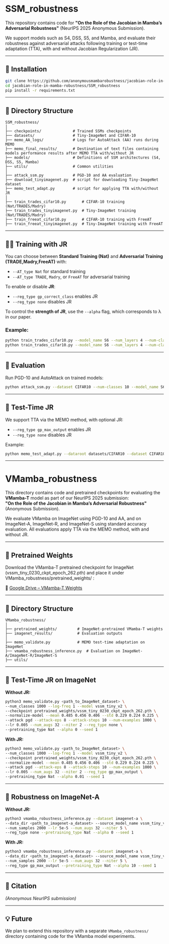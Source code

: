 # SSM_robustness
This repository contains code for **"On the Role of the Jacobian in Mamba’s Adversarial
Robustness"** (NeurIPS 2025 Anonymous Submission).

We support models such as S4, DSS, S5, and Mamba, and evaluate their robustness against adversarial attacks following training or test-time adaptation (TTA), with and without Jacobian Regularization (JR).

---

## 🔧 Installation

```bash
git clone https://github.com/anonymousmambarobustness/jacobian-role-in-mamba-robustness.git
cd jacobian-role-in-mamba-robustness/SSM_robustness
pip install -r requirements.txt
```

---

## 📁 Directory Structure

```
SSM_robustness/
│
├── checkpoints/              # Trained SSMs checkpoints
├── datasets/                 # Tiny-ImageNet and CIFAR-10
├── memo_AA_logs/             # Logs for AutoAttack (AA) runs during MEMO
├── memo_final_results/       # Destination of text files containing models performance results after MEMO TTA with/without JR
├── models/                   # Definitions of SSM architectures (S4, DSS, S5, Mamba)
├── utils/                    # Common utilities
│
├── attack_ssm.py             # PGD-10 and AA evaluation
├── download_tinyimagenet.py  # script for downloading Tiny-ImageNet dataset
├── memo_test_adapt.py        # script for applying TTA with/without JR
│
├── train_trades_cifar10.py       # CIFAR-10 training (Nat/TRADES/Madry) 
├── train_trades_tinyimagenet.py  # Tiny-ImageNet training (Nat/TRADES/Madry)
├── train_freeat_cifar10.py       # CIFAR-10 training with FreeAT
├── train_freeat_tinyimagenet.py  # Tiny-ImageNet training with FreeAT
```

---

## 🏋️‍♂️ Training with JR

You can choose between **Standard Training (Nat)** and **Adversarial Training (TRADE,Madry,FreeAT)** with:

- `--AT_type Nat` for standard training  
- `--AT_type TRADE`, `Madry`, or `FreeAT` for adversarial training

To enable or disable **JR**:

- `--reg_type gp_correct_class` enables JR 
- `--reg_type none` disables JR

To control the **strength of JR**, use the `--alpha` flag, which corresponds to λ in our paper.

### Example:

```bash
python train_trades_cifar10.py --model_name S6 --num_layers 4 --num-classes 10 --model-dir checkpoints/S6/CIFAR10/180_epochs/gp_correct_class/Nat/lr_0.001_alpha_0.001 --AT_type Nat --reg_type gp_correct_class --alpha 1e-3 --lr 1e-3 --batch-size 256 --epsilon 0.031 --step-size 0.007 --beta 6
python train_trades_cifar10.py --model_name S6 --num_layers 4 --num-classes 10 --model-dir checkpoints/S6/CIFAR10/180_epochs/none/Nat/lr_0.001_alpha_0 --AT_type Nat --reg_type none --alpha 0 --lr 1e-3 --batch-size 256 --epsilon 0.031 --step-size 0.007 --beta 6
```

---

## 🧪 Evaluation

Run PGD-10 and AutoAttack on trained models:

```bash
python attack_ssm.py --dataset CIFAR10 --num-classes 10 --model_name S6 --num_layers 4 --n_ex 10000 --AT_type Nat --lr 0.001 --epochs 180 --reg_type gp_correct_class --AA_bs 200 --batch_size 200 --test_batch_size 200 --epsilon 0.031 --step_size 0.007 --thresh 0 --num_of_seeds 1
```

---

## 🧠 Test-Time JR

We support TTA via the MEMO method, with optional JR:

- `--reg_type gp_max_output` enables JR
- `--reg_type none` disables JR

Example:

```bash
python memo_test_adapt.py --dataroot datasets/CIFAR10 --dataset CIFAR10 --num_samples 500 --num_classes 10 --model_name S6 --AT_type Nat --reg_type gp_max_output --alpha 0.1 --lr 0.005 --weight_decay 0 --niter 10 --batch_size 32 --seed 1 --calc_AA
```

---


# VMamba_robustness

This directory contains code and pretrained checkpoints for evaluating the **VMamba-T** model as part of our NeurIPS 2025 submission:  
**"On the Role of the Jacobian in Mamba’s Adversarial Robustness"** (Anonymous Submission).

We evaluate VMamba on ImageNet using PGD-10 and AA, and on ImageNet-A, ImageNet-R, and ImageNet-S using standard accuracy evaluation. All evaluations apply TTA via the MEMO method, with and without JR.

---

## 💾 Pretrained Weights

Download the VMamba-T pretrained checkpoint for ImageNet (vssm_tiny_0230_ckpt_epoch_262.pth) and place it under VMamba_robustness/pretrained_weights/ :

📎 [Google Drive – VMamba-T Weights](https://drive.google.com/drive/folders/1ceS0C1MGdOZcBNBLw4gESswarz4L54vD)

---

## 📁 Directory Structure

```
VMamba_robustness/
│
├── pretrained_weights/         # ImageNet-pretrained VMamba-T weights
├── imagenet_results/           # Evaluation outputs
│
├── memo_validate.py            # MEMO test-time adaptation on ImageNet
├── vmamba_robustness_inference.py  # Evaluation on ImageNet-A/ImageNet-R/ImageNet-S
├── utils/                      
```

---

## 🧠 Test-Time JR on ImageNet

**Without JR:**

```bash
python3 memo_validate.py <path_to_ImageNet_dataset> \
--num_classes 1000 --log-freq 1 --model vssm_tiny_v2 \
--checkpoint pretrained_weights/vssm_tiny_0230_ckpt_epoch_262.pth \
--normalize-model --mean 0.485 0.456 0.406 --std 0.229 0.224 0.225 \
--attack pgd --attack-eps 8 --attack-steps 10 --num-examples 1000 \
--lr 0.005 --num_augs 32 --niter 2 --reg_type none \
--pretraining_type Nat --alpha 0 --seed 1
```

**With JR:**

```bash
python3 memo_validate.py <path_to_ImageNet_dataset> \
--num_classes 1000 --log-freq 1 --model vssm_tiny_v2 \
--checkpoint pretrained_weights/vssm_tiny_0230_ckpt_epoch_262.pth \
--normalize-model --mean 0.485 0.456 0.406 --std 0.229 0.224 0.225 \
--attack pgd --attack-eps 8 --attack-steps 10 --num-examples 1000 \
--lr 0.005 --num_augs 32 --niter 2 --reg_type gp_max_output \
--pretraining_type Nat --alpha 0.01 --seed 1
```

---

## 🧪 Robustness on ImageNet-A

**Without JR:**

```bash
python3 vmamba_robustness_inference.py --dataset imagenet-a \
--data_dir <path_to_imagenet-a_dataset> --source_model_name vssm_tiny_v2 \
--num_samples 2000 --lr 5e-5 --num_augs 32 --niter 5 \
--reg_type none --pretraining_type Nat --alpha 0 --seed 1
```

**With JR:**

```bash
python3 vmamba_robustness_inference.py --dataset imagenet-a \
--data_dir <path_to_imagenet-a_dataset> --source_model_name vssm_tiny_v2 \
--num_samples 2000 --lr 5e-5 --num_augs 32 --niter 5 \
--reg_type gp_max_output --pretraining_type Nat --alpha 10 --seed 1
```


---
## 📄 Citation

*(Anonymous NeurIPS submission)*

---

## 💡 Future

We plan to extend this repository with a separate `VMamba_robustness/` directory containing code for the VMamba model experiments.
